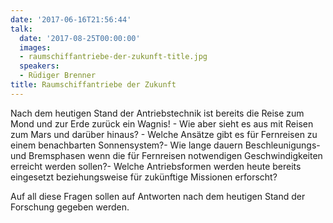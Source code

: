 ```yaml
---
date: '2017-06-16T21:56:44'
talk:
  date: '2017-08-25T00:00:00'
  images:
  - raumschiffantriebe-der-zukunft-title.jpg
  speakers:
  - Rüdiger Brenner
title: Raumschiffantriebe der Zukunft
---
```

Nach dem heutigen Stand der Antriebstechnik ist bereits die Reise zum Mond und zur Erde zurück ein Wagnis! - Wie aber sieht es aus mit Reisen zum Mars und darüber hinaus? - Welche Ansätze gibt es für Fernreisen zu einem benachbarten Sonnensystem?- Wie lange dauern Beschleunigungs- und Bremsphasen wenn die für Fernreisen notwendigen Geschwindigkeiten erreicht werden sollen?- Welche Antriebsformen werden heute bereits eingesetzt beziehungsweise für zukünftige Missionen erforscht?

Auf all diese Fragen sollen auf Antworten nach dem heutigen Stand der Forschung gegeben werden.


